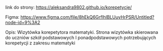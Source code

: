 link do strony:
https://aleksandra9802.github.io/korepetycje/

Figma:
https://www.figma.com/file/8hEkQ6GrflhlBLUuyHrPSR/Untitled?node-id=9%3A2

Opis:
Wizytówka korepetytora matematyki. Strona wizytówka skierowana do uczniów szkół podstawowych I ponadpodstawowych potrzebujących korepetycji z zakresu matematyki 
